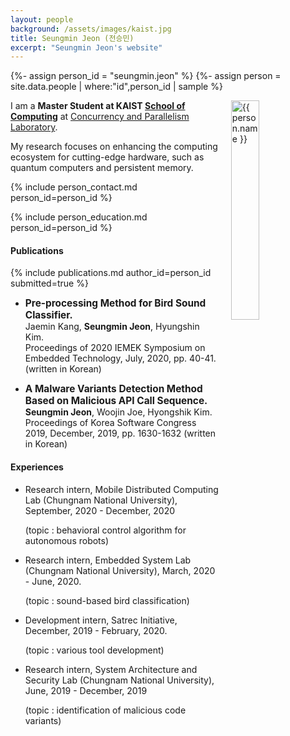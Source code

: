 ```yaml
---
layout: people
background: /assets/images/kaist.jpg
title: Seungmin Jeon (전승민)
excerpt: "Seungmin Jeon's website"
---
```


{%- assign person_id = "seungmin.jeon" %}
{%- assign person = site.data.people | where:"id",person_id | sample %}

<img align="right" style="width: 30%; padding-left: 3%;" src="{{ site.baseurl }}/assets/images/people/seungmin.jeon.jpg" alt="{{ person.name }}">

I am a **Master Student at KAIST [School of Computing](https://cs.kaist.ac.kr)** at [Concurrency and Parallelism Laboratory](https://cp.kaist.ac.kr). 

My research focuses on enhancing the computing ecosystem for cutting-edge hardware, such as quantum computers and persistent memory.

{% include person_contact.md person_id=person_id %}

{% include person_education.md person_id=person_id %}

#### Publications

{% include publications.md author_id=person_id submitted=true %}

- <span style="font-size: 110%; font-weight: bold;">Pre-processing Method for Bird Sound Classifier.</span>
  <br />
  Jaemin Kang, **Seungmin Jeon**, Hyungshin Kim.
  <br />
  Proceedings of 2020 IEMEK Symposium on Embedded Technology, July, 2020, pp. 40-41. (written in Korean)

- <span style="font-size: 110%; font-weight: bold;">A Malware Variants Detection Method Based on Malicious API Call Sequence.</span>
  <br />
  **Seungmin Jeon**, Woojin Joe, Hyongshik Kim.
  <br />
  Proceedings of Korea Software Congress 2019, December, 2019, pp. 1630-1632 (written in Korean)

#### Experiences

- Research intern, Mobile Distributed Computing Lab (Chungnam National University), September, 2020 - December, 2020

  (topic : behavioral control algorithm for autonomous robots)

- Research intern, Embedded System Lab (Chungnam National University), March, 2020 - June, 2020.

  (topic : sound-based bird classification)

- Development intern, Satrec Initiative, December, 2019 - February, 2020.

  (topic : various tool development)

- Research intern, System Architecture and Security Lab (Chungnam National University), June, 2019 - December, 2019

  (topic : identification of malicious code variants)
